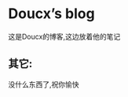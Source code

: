 Doucx’s blog
================

<!-- WARNING: THIS FILE WAS AUTOGENERATED! DO NOT EDIT! -->

这是Doucx的博客,这边放着他的笔记

## 其它:

没什么东西了,祝你愉快